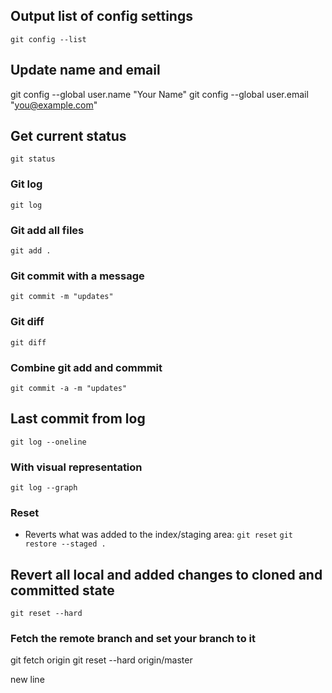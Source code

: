 ## Output list of config settings

`git config --list`

## Update name and email

git config --global user.name "Your Name"
git config --global user.email "you@example.com"


## Get current status

`git status`

### Git log

`git log`

### Git add all files

`git add .`


### Git commit with a message

`git commit -m "updates"`

### Git diff

`git diff`

### Combine git add and commmit

`git commit -a -m "updates"`

## Last commit from log

`git log --oneline`

### With visual representation

`git log --graph`


### Reset

- Reverts what was added to the index/staging area:
`git reset`
`git restore --staged .`

## Revert all local and added changes to cloned and committed state

`git reset --hard`

### Fetch the remote branch and set your branch to it

git fetch origin
git reset --hard origin/master

new line 






